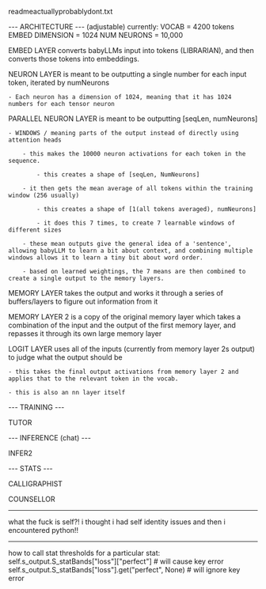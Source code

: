 readmeactuallyprobablydont.txt

--- ARCHITECTURE ---
(adjustable) currently:
VOCAB = 4200 tokens
EMBED DIMENSION = 1024
NUM NEURONS = 10,000

EMBED LAYER converts babyLLMs input into tokens (LIBRARIAN), and then converts those tokens into embeddings.


NEURON LAYER is meant to be outputting a single number for each input token, iterated by numNeurons

    - Each neuron has a dimension of 1024, meaning that it has 1024 numbers for each tensor neuron


PARALLEL NEURON LAYER is meant to be outputting [seqLen, numNeurons]

    - WINDOWS / meaning parts of the output instead of directly using attention heads
    
        - this makes the 10000 neuron activations for each token in the sequence.
        
            - this creates a shape of [seqLen, NumNeurons]
            
        - it then gets the mean average of all tokens within the training window (256 usually)
        
            - this creates a shape of [1(all tokens averaged), numNeurons]

            - it does this 7 times, to create 7 learnable windows of different sizes
            
        - these mean outputs give the general idea of a 'sentence', allowing babyLLM to learn a bit about context, and combining multiple windows allows it to learn a tiny bit about word order.
        
        - based on learned weightings, the 7 means are then combined to create a single output to the memory layers.
        

MEMORY LAYER takes the output and works it through a series of buffers/layers to figure out information from it


MEMORY LAYER 2 is a copy of the original memory layer which takes a combination of the input and the output of the first memory layer, and repasses it through its own large memory layer


LOGIT LAYER uses all of the inputs (currently from memory layer 2s output) to judge what the output should be

    - this takes the final output activations from memory layer 2 and applies that to the relevant token in the vocab.
    
    - this is also an nn layer itself


--- TRAINING ---

TUTOR

--- INFERENCE (chat) ---

INFER2

--- STATS ---

CALLIGRAPHIST

COUNSELLOR

----

what the fuck is self?! i thought i had self identity issues and then i encountered python!!

---

how to call stat thresholds for a particular stat:
        self.s_output.S_statBands["loss"]["perfect"] # will cause key error
        self.s_output.S_statBands["loss"].get("perfect", None) # will ignore key error


